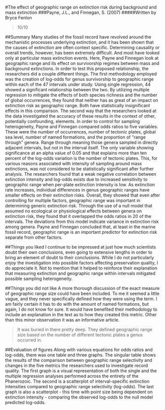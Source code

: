 #The effect of geographic range on extinction risk during background and mass extinction
###Payne, J.L., and Finnegan, S. (2007)
#####Written by Bryce Fenlon

> 10/10

##Summary
Many studies of the fossil record have revolved around the mechanistic processes underlying extinction, and it has been shown that the causes of extinction are often context specific. Determining causality or overall trends, however, has been extremely difficult. And most have looked only at particular mass extinction events. Here, Payne and Finnegan look at geographic range and its effect on survivorship regimes between mass and background extinctions. In order to test this proposed relationship, the researchers did a couple different things. The first methodology employed was the creation of log-odds for genus survivorship to geographic range within each of the 47 intervals under study. Using single regression, 44 showed a significant relationship between the two. By utilizing multiple regression to mitigate the effects of both species richness and the number of global occurrences, they found that neither has as great of an impact on extinction risk as geographic range. Both have statistically insignificant effects in this comparison. The second way that the researchers looked at the data investigated the accuracy of these results in the context of other, potentially confounding, elements. In order to control for sampling heterogeneity, Payne and Finnegan compared odds ratios to five variables. These were the number of occurrences, number of tectonic plates, global sea level, number of named formations, and the proportion of "range through" genera. Range through meaning those genera sampled in directly adjacent intervals, but not in the interval itself. The only variable showing significance at an alpha value of 0.05 and that explains more than ten percent of the log-odds variation is the number of tectonic plates. This, for various reasons associated with intensity of sampling around mass extinctions, was not considered to be statistically significant after further analysis. The researchers found that a weak negative correlation between extinction intensity and log-odds exists due to increased sensitivity to geographic range when per-plate extinction intensity is low. As extinction rate increases, individual differences in genus geographic ranges have smaller effects on their extinction risks. Overall, they showed that even after controlling for multiple factors, geographic range was important in determining generic extinction risk. Through the use of a null model that assumed no ecological or physiological effects between genera on extinction risk, they found that it overlapped the odds ratios in 20 of the intervals. The deviations from this model indicate variance in extinction risk among genera. Payne and Finnegan concluded that, at least in the marine fossil record, geographic range is an important predictor for extinction risk separate from other factors. 

##Things you liked
I continue to be impressed at just how much scientists doubt their own conclusions, even going to extensive lengths in order to bring an element of doubt to their conclusions. While I do not particularly *enjoy* the investigation into possible factors affecting preservation quality, I do appreciate it. Not to mention that it helped to reinforce their explanation that measuring extinction and geographic range within intervals mitigated possible sampling heterogeneity.

##Things you did not like
A more thorough discussion of the exact measure of geographic range size could have been included. To me it seemed a little vague, and they never specifically defined how they were using the term. I am fairly certain it has to do with the amount of named formations, but again, I do not know for sure. It would have benefited their methodology to include an explanation in the text as to how they created this metric. Other than this minor observation it was an informative article. 

> It was buried in there pretty deep. They defined geographic range size based on the number of different tectonic plates a genus occurred in.

##Evaluation of figures
Along with various equations for odds ratios and log-odds, there was one table and three graphs. The singular table shows the results of the comparison between geographic range selectivity and changes in the five metrics the researchers used to investigate record quality. The first graph is a visual representation of both the single and the multiple regression analyses performed across the entirety of the Phanerozoic. The second is a scatterplot of interval-specific extinction intensities compared to geographic range selectivity (log-odds). The last graph is also a scatterplot - this time with point size being dependent on extinction intensity - comparing the observed log-odds to the null model predicted log-odds.




